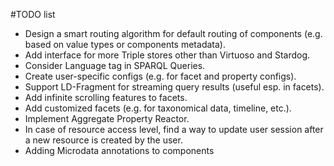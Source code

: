 #TODO list
- Design a smart routing algorithm for default routing of components (e.g. based on value types or components metadata).
- Add interface for more Triple stores other than Virtuoso and Stardog.
- Consider Language tag in SPARQL Queries.
- Create user-specific configs (e.g. for facet and property configs).
- Support LD-Fragment for streaming query results (useful esp. in facets).
- Add infinite scrolling features to facets.
- Add customized facets (e.g. for taxonomical data, timeline, etc.).
- Implement Aggregate Property Reactor.
- In case of resource access level, find a way to update user session after a new resource is created by the user.
- Adding Microdata annotations to components
